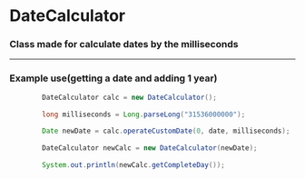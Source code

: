 # DateCalculator
### Class made for calculate dates by the milliseconds
-----------------------
### Example use(getting a date and adding 1 year)
```java
        DateCalculator calc = new DateCalculator();
        
        long milliseconds = Long.parseLong("31536000000");
        
        Date newDate = calc.operateCustomDate(0, date, milliseconds);
        
        DateCalculator newCalc = new DateCalculator(newDate);
        
        System.out.println(newCalc.getCompleteDay());
```
